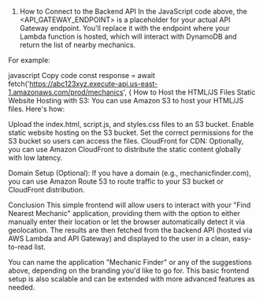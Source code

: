 1. How to Connect to the Backend API
In the JavaScript code above, the <API_GATEWAY_ENDPOINT> is a placeholder for your actual API Gateway endpoint. You'll replace it with the endpoint where your Lambda function is hosted, which will interact with DynamoDB and return the list of nearby mechanics.

For example:

javascript
Copy code
const response = await fetch('https://abc123xyz.execute-api.us-east-1.amazonaws.com/prod/mechanics', {
How to Host the HTML/JS Files
Static Website Hosting with S3: You can use Amazon S3 to host your HTML/JS files. Here's how:

Upload the index.html, script.js, and styles.css files to an S3 bucket.
Enable static website hosting on the S3 bucket.
Set the correct permissions for the S3 bucket so users can access the files.
CloudFront for CDN: Optionally, you can use Amazon CloudFront to distribute the static content globally with low latency.

Domain Setup (Optional): If you have a domain (e.g., mechanicfinder.com), you can use Amazon Route 53 to route traffic to your S3 bucket or CloudFront distribution.

Conclusion
This simple frontend will allow users to interact with your "Find Nearest Mechanic" application, providing them with the option to either manually enter their location or let the browser automatically detect it via geolocation. The results are then fetched from the backend API (hosted via AWS Lambda and API Gateway) and displayed to the user in a clean, easy-to-read list.

You can name the application "Mechanic Finder" or any of the suggestions above, depending on the branding you'd like to go for. This basic frontend setup is also scalable and can be extended with more advanced features as needed.


